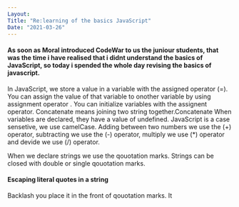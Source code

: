 ```yaml
---
Layout:
Title: "Re:learning of the basics JavaScript"
Date: "2021-03-26"
---
```


#### As soon as Moral introduced CodeWar to us the juniour students, that was the time i have realised that i  didnt understand the basics of JavaScript, so today i spended the whole day revising the basics of javascript.

In JavaScript, we store a value in a variable with the assigned operator (=).
You can assign the value of that variable to onother variable by using  assignment operator .
You can initialize variables with the assignent operator.
Concatenate means joining two string together.Concatenate
When variables are declared, they have a value of undefined.
JavaScript is a case sensetive, we use camelCase.
Adding between two numbers we use the (+) operator, subtracting we use the (-) operator, multiply we use (*) operator and devide we use (/) operator.

When we declare strings we use the qouotation marks.
Strings can be closed with double or single qouotation marks. 

#### Escaping literal quotes in a string

Backlash you place it in the front of qouotation marks. It
